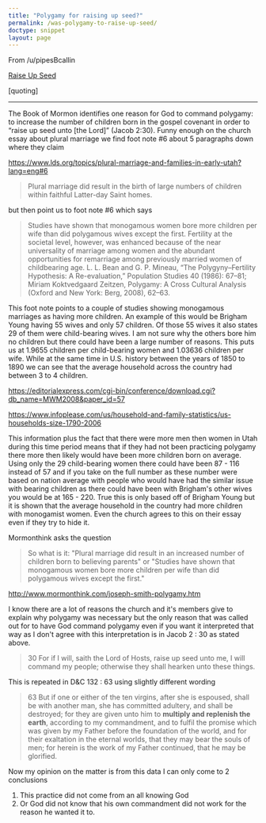 ```yaml
---
title: "Polygamy for raising up seed?"
permalink: /was-polygamy-to-raise-up-seed/
doctype: snippet
layout: page
---
```


From /u/pipesBcallin

[Raise Up Seed](https://www.reddit.com/r/MormonDoctrine/comments/7ge6gn/raise_up_seed/)

[quoting]

---

The Book of Mormon identifies one reason for God to command polygamy: to increase the number of children born in the gospel covenant in order to “raise up seed unto [the Lord]” (Jacob 2:30). Funny enough on the church essay about plural marriage we find foot note #6 about 5 paragraphs down where they claim 

https://www.lds.org/topics/plural-marriage-and-families-in-early-utah?lang=eng#6

>Plural marriage did result in the birth of large numbers of children within faithful Latter-day Saint homes.

but then point us to foot note #6 which says 

>Studies have shown that monogamous women bore more children per wife than did polygamous wives except the first. Fertility at the societal level, however, was enhanced because of the near universality of marriage among women and the abundant opportunities for remarriage among previously married women of childbearing age. L. L. Bean and G. P. Mineau, “The Polygyny–Fertility Hypothesis: A Re-evaluation,” Population Studies 40 (1986): 67–81; Miriam Koktvedgaard Zeitzen, Polygamy: A Cross Cultural Analysis (Oxford and New York: Berg, 2008), 62–63.

This foot note points to a couple of studies showing monogamous marriages as having more children. An example of this would be Brigham Young having 55 wives and only 57 children. Of those 55 wives it also states 29 of them were child-bearing wives. I am not sure why the others bore him no children but there could have been a large number of reasons. This puts us at 1.9655 children per child-bearing women and 1.03636 children per wife. While at the same time in U.S. history between the years of 1850 to 1890 we can see that the average household across the country had between 3 to 4 children. 

https://editorialexpress.com/cgi-bin/conference/download.cgi?db_name=MWM2008&paper_id=57

https://www.infoplease.com/us/household-and-family-statistics/us-households-size-1790-2006  

This information plus the fact that there were more men then women in Utah during this time period means that if they had not been practicing polygamy there more then likely would have been more children born on average. Using only the 29 child-bearing women there could have been 87 - 116 instead of 57 and if you take on the full number as these number were based on nation average with people who would have had the similar issue with bearing children as there could have been with Brigham's other wives you would be at 165 - 220. True this is only based off of Brigham Young but it is shown that the average household in the country had more children with monogamist women. Even the church agrees to this on their essay even if they try to hide it. 

Mormonthink asks the question

>So what is it: "Plural marriage did result in an increased number of children born to believing parents" or "Studies have shown that monogamous women bore more children per wife than did polygamous wives except the first."

http://www.mormonthink.com/joseph-smith-polygamy.htm

I know there are a lot of reasons the church and it's members give to explain why polygamy was necessary but the only reason that was called out for to have God command polygamy even if you want it interpreted that way as I don't agree with this interpretation is in Jacob 2 : 30 as stated above.

>30 For if I will, saith the Lord of Hosts, raise up seed unto me, I will command my people; otherwise they shall hearken unto these things.

This is repeated in D&C 132 : 63 using slightly different wording

>63 But if one or either of the ten virgins, after she is espoused, shall be with another man, she has committed adultery, and shall be destroyed; for they are given unto him to **multiply and replenish the earth**, according to my commandment, and to fulfil the promise which was given by my Father before the foundation of the world, and for their exaltation in the eternal worlds, that they may bear the souls of men; for herein is the work of my Father continued, that he may be glorified.

Now my opinion on the matter is from this data I can only come to 2 conclusions

1.  This practice did not come from an all knowing God
2.  Or God did not know that his own commandment did not work for the reason he wanted it to.  
